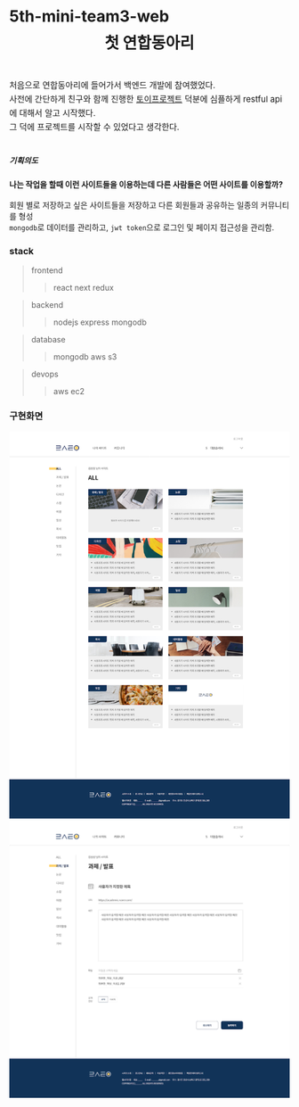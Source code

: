 # 5th-mini-team3-web


<div style = "font-size: 28px; line-height: 25px;">
<center><strong>첫 연합동아리</strong></center><br><br>
</div>

<div style = "font-size: 15px; line-height: 25px; text-align: left">
처음으로 연합동아리에 들어가서 백엔드 개발에 참여했었다. <br>
사전에 간단하게 친구와 함께 진행한 <a href = "https://github.com/jjmmll0727/mini-covid119">토이프로젝트</a> 덕분에 심플하게 restful api에 대해서 알고 시작했다. <br>
그 덕에 프로젝트를 시작할 수 있었다고 생각한다. <br>
</div><br>

##### 기획의도
<strong>나는 작업을 할때 이런 사이트들을 이용하는데 다른 사람들은 어떤 사이트를 이용할까?</strong><br><br>
회원 별로 저장하고 싶은 사이트들을 저장하고 다른 회원들과 공유하는 일종의 커뮤니티를 형성<br>
<code>mongodb</code>로 데이터를 관리하고, <code>jwt token</code>으로 로그인 및 페이지 접근성을 관리함.<br>
</div>


### stack
> frontend
>> react
>> next
>> redux

> backend
>> nodejs
>> express
>> mongodb

> database
>> mongodb
>> aws s3

> devops
>> aws ec2


### 구현화면

![ex_screenshot](./team3_mini/img/restore2.png)
![ex_screenshot](./team3_mini/img/restore1.png)

